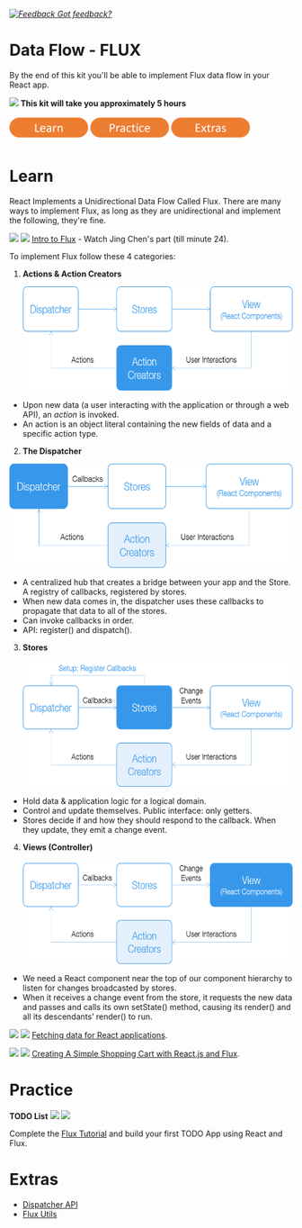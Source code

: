 *[![Feedback](https://github.com/wix/server-training-kit/blob/master/assets/feedback.gif) Got feedback?](https://docs.google.com/a/wix.com/forms/d/1T7x-wCSPc5JaE52a6C4xYOu0ZVMKlHVp9TK5cspeCxA/viewform?usp=send_form)*


# Data Flow - FLUX

By the end of this kit you'll be able to implement Flux data flow in your React app.


![](../asstes/clock-16.png) **This kit will take you approximately 5 hours**


<a href="#learn"><img src="assets/btn-learn.png" alt="Learn" height="48" width="140"></img></a>
<a href="#practice"><img src="assets/btn-practice.png" alt="Practice" height="48" width="140"></img></a>
<a href="#extras"><img src="assets/btn-extras.png" alt="Extras" height="48" width="140"></img></a>


# Learn

React Implements a Unidirectional Data Flow Called Flux.
There are many ways to implement Flux, as long as they are unidirectional and implement the following, they're fine.

![](../asstes/tag-video.png) ![](../asstes/time-30m.png)
[Intro to Flux](https://www.youtube.com/watch?v=nYkdrAPrdcw#t=10m10s) - Watch Jing Chen's part (till minute 24).


To implement Flux follow these 4 categories:

1.	**Actions & Action Creators**

    <img src="/assets/Actions.png" height="185" width="565"></img>

  - Upon new data (a user interacting with the application or through a web API), an *action* is invoked.
  - An action is an object literal containing the new fields of data and a specific action type.

2.	**The Dispatcher**

  <img src="/assets/Dispatcher.png" height="185" width="565"></img>

  - A centralized hub that creates a bridge between your app and the Store. A registry of callbacks, registered by stores.
  - When new data comes in, the dispatcher uses these callbacks to propagate that data to all of the stores.
  - Can invoke callbacks in order.
  - API: register() and dispatch().

3.	**Stores**

    <img src="/assets/Stores.png" height="225" width="565"></img>

  - Hold data & application logic for a logical domain.
  - Control and update themselves. Public interface: only getters.
  - Stores decide if and how they should respond to the callback. When they update, they emit a change event.

4.	**Views (Controller)** 	

    <img src="/assets/Views.png" height="185" width="565"></img>

  - We need a React component near the top of our component hierarchy to listen for changes broadcasted by stores.
  - When it receives a change event from the store, it requests the new data and passes and calls its own setState() method, causing its render() and all its descendants’ render() to run.


![](../asstes/tag-video.png) ![](../asstes/time-30m.png)
[Fetching data for React applications](https://www.youtube.com/watch?v=9sc8Pyc51uU).


![](../asstes/tag-read.png) ![](../asstes/time-1h.png)
[Creating A Simple Shopping Cart with React.js and Flux](https://scotch.io/tutorials/creating-a-simple-shopping-cart-with-react-js-and-flux).


# Practice

**TODO List** ![](../asstes/time-3h.png) ![](../asstes/tag-handson.png)

Complete the [Flux Tutorial](https://facebook.github.io/flux/docs/todo-list.html#content) and build your first TODO App using React and Flux.


# Extras

- [Dispatcher API](https://facebook.github.io/flux/docs/dispatcher.html#content)
- [Flux Utils](https://facebook.github.io/flux/docs/flux-utils.html)
